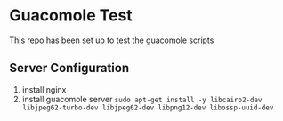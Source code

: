 Guacomole Test
==============

This repo has been set up to test the guacomole scripts

Server Configuration
--------------------

1. install nginx
2. install guacomole server
   `sudo apt-get install -y libcairo2-dev libjpeg62-turbo-dev libjpeg62-dev libpng12-dev libossp-uuid-dev`
